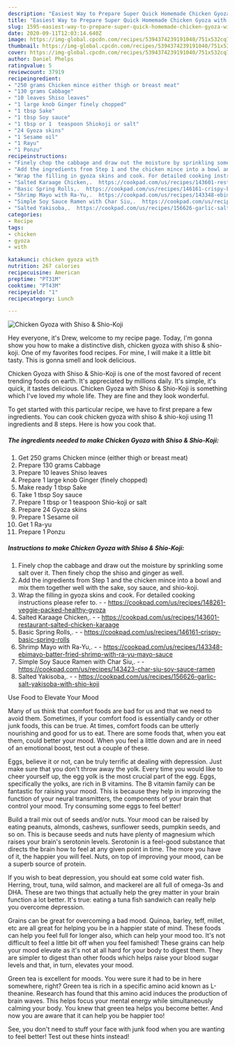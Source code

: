 ```yaml
---
description: "Easiest Way to Prepare Super Quick Homemade Chicken Gyoza with Shiso &amp;amp; Shio-Koji"
title: "Easiest Way to Prepare Super Quick Homemade Chicken Gyoza with Shiso &amp;amp; Shio-Koji"
slug: 1595-easiest-way-to-prepare-super-quick-homemade-chicken-gyoza-with-shiso-and-amp-shio-koji
date: 2020-09-11T12:03:14.640Z
image: https://img-global.cpcdn.com/recipes/5394374239191040/751x532cq70/chicken-gyoza-with-shiso-shio-koji-recipe-main-photo.jpg
thumbnail: https://img-global.cpcdn.com/recipes/5394374239191040/751x532cq70/chicken-gyoza-with-shiso-shio-koji-recipe-main-photo.jpg
cover: https://img-global.cpcdn.com/recipes/5394374239191040/751x532cq70/chicken-gyoza-with-shiso-shio-koji-recipe-main-photo.jpg
author: Daniel Phelps
ratingvalue: 5
reviewcount: 37919
recipeingredient:
- "250 grams Chicken mince either thigh or breast meat"
- "130 grams Cabbage"
- "10 leaves Shiso leaves"
- "1 large knob Ginger finely chopped"
- "1 tbsp Sake"
- "1 tbsp Soy sauce"
- "1 tbsp or 1  teaspoon Shiokoji or salt"
- "24 Gyoza skins"
- "1 Sesame oil"
- "1 Rayu"
- "1 Ponzu"
recipeinstructions:
- "Finely chop the cabbage and draw out the moisture by sprinkling some salt over it. Then finely chop the shiso and ginger as well."
- "Add the ingredients from Step 1 and the chicken mince into a bowl and mix them together well with the sake, soy sauce, and shio-koji."
- "Wrap the filling in gyoza skins and cook. For detailed cooking instructions please refer to.  https://cookpad.com/us/recipes/148261-veggie-packed-healthy-gyoza"
- "Salted Karaage Chicken,.  https://cookpad.com/us/recipes/143601-restaurant-salted-chicken-karaage"
- "Basic Spring Rolls,.  https://cookpad.com/us/recipes/146161-crispy-basic-spring-rolls"
- "Shrimp Mayo with Ra-Yu,.  https://cookpad.com/us/recipes/143348-ebimayo-batter-fried-shrimp-with-ra-yu-mayo-sauce"
- "Simple Soy Sauce Ramen with Char Siu,.  https://cookpad.com/us/recipes/143423-char-siu-soy-sauce-ramen"
- "Salted Yakisoba,.  https://cookpad.com/us/recipes/156626-garlic-salt-yakisoba-with-shio-koji"
categories:
- Recipe
tags:
- chicken
- gyoza
- with

katakunci: chicken gyoza with 
nutrition: 267 calories
recipecuisine: American
preptime: "PT31M"
cooktime: "PT43M"
recipeyield: "1"
recipecategory: Lunch

---
```



![Chicken Gyoza with Shiso &amp; Shio-Koji](https://img-global.cpcdn.com/recipes/5394374239191040/751x532cq70/chicken-gyoza-with-shiso-shio-koji-recipe-main-photo.jpg)

Hey everyone, it's Drew, welcome to my recipe page. Today, I'm gonna show you how to make a distinctive dish, chicken gyoza with shiso &amp; shio-koji. One of my favorites food recipes. For mine, I will make it a little bit tasty. This is gonna smell and look delicious.

Chicken Gyoza with Shiso &amp; Shio-Koji is one of the most favored of recent trending foods on earth. It's appreciated by millions daily. It's simple, it's quick, it tastes delicious. Chicken Gyoza with Shiso &amp; Shio-Koji is something which I've loved my whole life. They are fine and they look wonderful.




To get started with this particular recipe, we have to first prepare a few ingredients. You can cook chicken gyoza with shiso &amp; shio-koji using 11 ingredients and 8 steps. Here is how you cook that.

<!--inarticleads1-->

##### The ingredients needed to make Chicken Gyoza with Shiso &amp; Shio-Koji:

1. Get 250 grams Chicken mince (either thigh or breast meat)
1. Prepare 130 grams Cabbage
1. Prepare 10 leaves Shiso leaves
1. Prepare 1 large knob Ginger (finely chopped)
1. Make ready 1 tbsp Sake
1. Take 1 tbsp Soy sauce
1. Prepare 1 tbsp or 1  teaspoon Shio-koji or salt
1. Prepare 24 Gyoza skins
1. Prepare 1 Sesame oil
1. Get 1 Ra-yu
1. Prepare 1 Ponzu




<!--inarticleads2-->

##### Instructions to make Chicken Gyoza with Shiso &amp; Shio-Koji:

1. Finely chop the cabbage and draw out the moisture by sprinkling some salt over it. Then finely chop the shiso and ginger as well.
1. Add the ingredients from Step 1 and the chicken mince into a bowl and mix them together well with the sake, soy sauce, and shio-koji.
1. Wrap the filling in gyoza skins and cook. For detailed cooking instructions please refer to. -  - https://cookpad.com/us/recipes/148261-veggie-packed-healthy-gyoza
1. Salted Karaage Chicken,. -  - https://cookpad.com/us/recipes/143601-restaurant-salted-chicken-karaage
1. Basic Spring Rolls,. -  - https://cookpad.com/us/recipes/146161-crispy-basic-spring-rolls
1. Shrimp Mayo with Ra-Yu,. -  - https://cookpad.com/us/recipes/143348-ebimayo-batter-fried-shrimp-with-ra-yu-mayo-sauce
1. Simple Soy Sauce Ramen with Char Siu,. -  - https://cookpad.com/us/recipes/143423-char-siu-soy-sauce-ramen
1. Salted Yakisoba,. -  - https://cookpad.com/us/recipes/156626-garlic-salt-yakisoba-with-shio-koji




Use Food to Elevate Your Mood


Many of us think that comfort foods are bad for us and that we need to avoid them. Sometimes, if your comfort food is essentially candy or other junk foods, this can be true. At times, comfort foods can be utterly nourishing and good for us to eat. There are some foods that, when you eat them, could better your mood. When you feel a little down and are in need of an emotional boost, test out a couple of these.

Eggs, believe it or not, can be truly terrific at dealing with depression. Just make sure that you don't throw away the yolk. Every time you would like to cheer yourself up, the egg yolk is the most crucial part of the egg. Eggs, specifically the yolks, are rich in B vitamins. The B vitamin family can be fantastic for raising your mood. This is because they help in improving the function of your neural transmitters, the components of your brain that control your mood. Try consuming some eggs to feel better!

Build a trail mix out of seeds and/or nuts. Your mood can be raised by eating peanuts, almonds, cashews, sunflower seeds, pumpkin seeds, and so on. This is because seeds and nuts have plenty of magnesium which raises your brain's serotonin levels. Serotonin is a feel-good substance that directs the brain how to feel at any given point in time. The more you have of it, the happier you will feel. Nuts, on top of improving your mood, can be a superb source of protein.

If you wish to beat depression, you should eat some cold water fish. Herring, trout, tuna, wild salmon, and mackerel are all full of omega-3s and DHA. These are two things that actually help the grey matter in your brain function a lot better. It's true: eating a tuna fish sandwich can really help you overcome depression. 

Grains can be great for overcoming a bad mood. Quinoa, barley, teff, millet, etc are all great for helping you be in a happier state of mind. These foods can help you feel full for longer also, which can help your mood too. It's not difficult to feel a little bit off when you feel famished! These grains can help your mood elevate as it's not at all hard for your body to digest them. They are simpler to digest than other foods which helps raise your blood sugar levels and that, in turn, elevates your mood.

Green tea is excellent for moods. You were sure it had to be in here somewhere, right? Green tea is rich in a specific amino acid known as L-theanine. Research has found that this amino acid induces the production of brain waves. This helps focus your mental energy while simultaneously calming your body. You knew that green tea helps you become better. And now you are aware that it can help you be happier too!

See, you don't need to stuff your face with junk food when you are wanting to feel better! Test out  these hints  instead!

